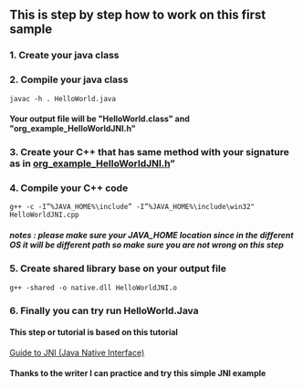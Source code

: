 ##  This is step by step how to work on this first sample

### 1. Create your java class

### 2. Compile your java class 
``javac -h . HelloWorld.java`` 
#### Your output file will be "HelloWorld.class" and "org_example_HelloWorldJNI.h"

### 3. Create your C++ that has same method with your signature as in [org_example_HelloWorldJNI.h](org_example_HelloWorldJNI.h)”

### 4. Compile your C++ code
``g++ -c -I”%JAVA_HOME%\include” -I”%JAVA_HOME%\include\win32" HelloWorldJNI.cpp``
##### notes : please make sure your JAVA_HOME location since in the different OS it will be different path so make sure you are not wrong on this step

### 5. Create shared library base on your output file
``g++ -shared -o native.dll HelloWorldJNI.o`` 

### 6. Finally you can try run HelloWorld.Java

#### This step or tutorial is based on this tutorial
[Guide to JNI (Java Native Interface)](https://medium.com/nerd-for-tech/guide-to-jni-java-native-interface-5b63fea01828)

#### Thanks to the writer I can practice and try this simple JNI example


    

